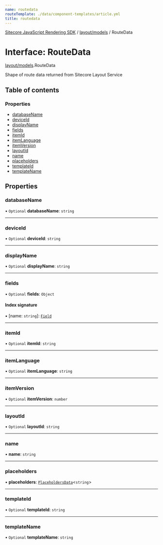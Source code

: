 ```yaml
---
name: routedata
routeTemplate: ./data/component-templates/article.yml
title: routedata
---
```


[Sitecore JavaScript Rendering SDK](/docs/fundamentals/ref/jss/) / [layout/models](/docs/fundamentals/ref/jss/modules/layout_models) / RouteData

# Interface: RouteData

[layout/models](/docs/fundamentals/ref/jss/modules/layout_models).RouteData

Shape of route data returned from Sitecore Layout Service

## Table of contents

### Properties

- [databaseName](/docs/fundamentals/ref/jss/interfaces/layout_models/routedata#databasename)
- [deviceId](/docs/fundamentals/ref/jss/interfaces/layout_models/routedata#deviceid)
- [displayName](/docs/fundamentals/ref/jss/interfaces/layout_models/routedata#displayname)
- [fields](/docs/fundamentals/ref/jss/interfaces/layout_models/routedata#fields)
- [itemId](/docs/fundamentals/ref/jss/interfaces/layout_models/routedata#itemid)
- [itemLanguage](/docs/fundamentals/ref/jss/interfaces/layout_models/routedata#itemlanguage)
- [itemVersion](/docs/fundamentals/ref/jss/interfaces/layout_models/routedata#itemversion)
- [layoutId](/docs/fundamentals/ref/jss/interfaces/layout_models/routedata#layoutid)
- [name](/docs/fundamentals/ref/jss/interfaces/layout_models/routedata#name)
- [placeholders](/docs/fundamentals/ref/jss/interfaces/layout_models/routedata#placeholders)
- [templateId](/docs/fundamentals/ref/jss/interfaces/layout_models/routedata#templateid)
- [templateName](/docs/fundamentals/ref/jss/interfaces/layout_models/routedata#templatename)

## Properties

### databaseName

• `Optional` **databaseName**: `string`

___

### deviceId

• `Optional` **deviceId**: `string`

___

### displayName

• `Optional` **displayName**: `string`

___

### fields

• `Optional` **fields**: `Object`

#### Index signature

▪ [name: `string`]: [`Field`](/docs/fundamentals/ref/jss/interfaces/layout_models/field)

___

### itemId

• `Optional` **itemId**: `string`

___

### itemLanguage

• `Optional` **itemLanguage**: `string`

___

### itemVersion

• `Optional` **itemVersion**: `number`

___

### layoutId

• `Optional` **layoutId**: `string`

___

### name

• **name**: `string`

___

### placeholders

• **placeholders**: [`PlaceholdersData`](/docs/fundamentals/ref/jss/modules/layout_models#placeholdersdata)<`string`\>

___

### templateId

• `Optional` **templateId**: `string`

___

### templateName

• `Optional` **templateName**: `string`
